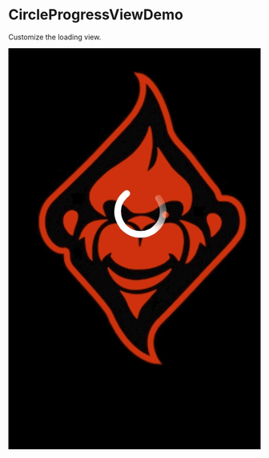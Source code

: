 CircleProgressViewDemo
======================

Customize the loading view.


![Screenshot](https://github.com/tuchangwei/CircleProgressViewDemo/blob/master/CircleProgressViewDemo/2014-02-07%2023_56_30.gif)